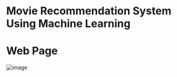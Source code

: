 # Movie Recommendation System Using Machine Learning
# Web Page

 ![image](https://github.com/Ayush5935/Movie_Recommendation_System_ML/assets/64814485/38fd61b5-1a6c-4eb2-bd7f-146c055bec35)

